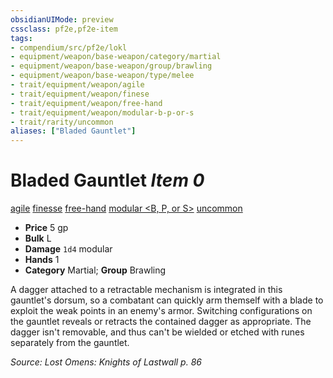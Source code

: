 ```yaml
---
obsidianUIMode: preview
cssclass: pf2e,pf2e-item
tags:
- compendium/src/pf2e/lokl
- equipment/weapon/base-weapon/category/martial
- equipment/weapon/base-weapon/group/brawling
- equipment/weapon/base-weapon/type/melee 
- trait/equipment/weapon/agile
- trait/equipment/weapon/finese
- trait/equipment/weapon/free-hand
- trait/equipment/weapon/modular-b-p-or-s
- trait/rarity/uncommon
aliases: ["Bladed Gauntlet"]
---
```

# Bladed Gauntlet *Item 0*  
[agile](agile.md)  [finesse](finesse.md)  [free-hand](free-hand.md)  [modular <B, P, or S>](modular-logm.md)  [uncommon](uncommon.md)  

- **Price** 5 gp
- **Bulk** L
- **Damage** `1d4` modular
- **Hands** 1
- **Category** Martial; **Group** Brawling 

A dagger attached to a retractable mechanism is integrated in this gauntlet's dorsum, so a combatant can quickly arm themself with a blade to exploit the weak points in an enemy's armor. Switching configurations on the gauntlet reveals or retracts the contained dagger as appropriate. The dagger isn't removable, and thus can't be wielded or etched with runes separately from the gauntlet.

*Source: Lost Omens: Knights of Lastwall p. 86*